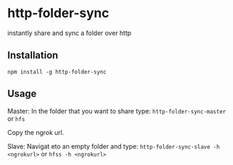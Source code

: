 # http-folder-sync

instantly share and sync a folder over http

Installation
------------

```
npm install -g http-folder-sync
```

Usage
-----

Master: In the folder that you want to share type: `http-folder-sync-master` or `hfs`

Copy the ngrok url.

Slave: Navigat eto an empty folder and type: `http-folder-sync-slave -h <ngrokurl>` or `hfss -h <ngrokurl>` 

